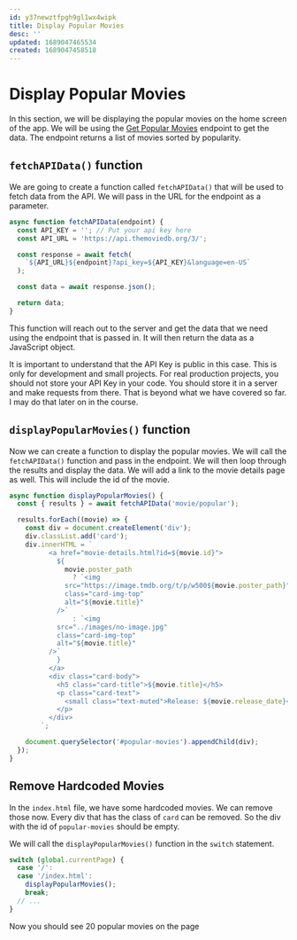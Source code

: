 ```yaml
---
id: y37newztfpgh9gl1wx4wipk
title: Display Popular Movies
desc: ''
updated: 1689047465534
created: 1689047458518
---
```

# Display Popular Movies

In this section, we will be displaying the popular movies on the home screen of the app. We will be using the [Get Popular Movies](https://api.themoviedb.org/3/movie/popular) endpoint to get the data. The endpoint returns a list of movies sorted by popularity.

## `fetchAPIData()` function

We are going to create a function called `fetchAPIData()` that will be used to fetch data from the API. We will pass in the URL for the endpoint as a parameter.

```js
async function fetchAPIData(endpoint) {
  const API_KEY = ''; // Put your api key here
  const API_URL = 'https://api.themoviedb.org/3/';

  const response = await fetch(
    `${API_URL}${endpoint}?api_key=${API_KEY}&language=en-US`
  );

  const data = await response.json();

  return data;
}
```

This function will reach out to the server and get the data that we need using the endpoint that is passed in. It will then return the data as a JavaScript object.

It is important to understand that the API Key is public in this case. This is only for development and small projects. For real production projects, you should not store your API Key in your code. You should store it in a server and make requests from there. That is beyond what we have covered so far. I may do that later on in the course.

## `displayPopularMovies()` function

Now we can create a function to display the popular movies. We will call the `fetchAPIData()` function and pass in the endpoint. We will then loop through the results and display the data. We will add a link to the movie details page as well. This will include the id of the movie.

```js
async function displayPopularMovies() {
  const { results } = await fetchAPIData('movie/popular');

  results.forEach((movie) => {
    const div = document.createElement('div');
    div.classList.add('card');
    div.innerHTML = `
          <a href="movie-details.html?id=${movie.id}">
            ${
              movie.poster_path
                ? `<img
              src="https://image.tmdb.org/t/p/w500${movie.poster_path}"
              class="card-img-top"
              alt="${movie.title}"
            />`
                : `<img
            src="../images/no-image.jpg"
            class="card-img-top"
            alt="${movie.title}"
          />`
            }
          </a>
          <div class="card-body">
            <h5 class="card-title">${movie.title}</h5>
            <p class="card-text">
              <small class="text-muted">Release: ${movie.release_date}</small>
            </p>
          </div>
        `;

    document.querySelector('#popular-movies').appendChild(div);
  });
}
```

## Remove Hardcoded Movies

In the `index.html` file, we have some hardcoded movies. We can remove those now. Every div that has the class of `card` can be removed. So the div with the id of `popular-movies` should be empty.

We will call the `displayPopularMovies()` function in the `switch` statement.

```js
switch (global.currentPage) {
  case '/':
  case '/index.html':
    displayPopularMovies();
    break;
  // ...
}
```

Now you should see 20 popular movies on the page
